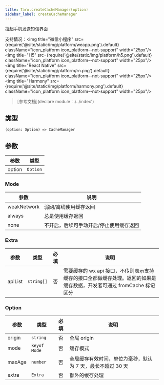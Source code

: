 ```yaml
---
title: Taro.createCacheManager(option)
sidebar_label: createCacheManager
---
```


拉起手机发送短信界面

支持情况：<img title="微信小程序" src={require('@site/static/img/platform/weapp.png').default} className="icon_platform icon_platform--not-support" width="25px"/> <img title="H5" src={require('@site/static/img/platform/h5.png').default} className="icon_platform icon_platform--not-support" width="25px"/> <img title="React Native" src={require('@site/static/img/platform/rn.png').default} className="icon_platform icon_platform--not-support" width="25px"/> <img title="Harmony" src={require('@site/static/img/platform/harmony.png').default} className="icon_platform icon_platform--not-support" width="25px"/>

> [参考文档](declare module '../../index')

## 类型

```tsx
(option: Option) => CacheManager
```

## 参数

| 参数 | 类型 |
| --- | --- |
| option | `Option` |

### Mode

| 参数 | 说明 |
| --- | --- |
| weakNetwork | 弱网/离线使用缓存返回 |
| always | 总是使用缓存返回 |
| none | 不开启，后续可手动开启/停止使用缓存返回 |

### Extra

| 参数 | 类型 | 必填 | 说明 |
| --- | --- | :---: | --- |
| apiList | `string[]` | 否 | 需要缓存的 wx api 接口，不传则表示支持缓存的接口全都做缓存处理。返回的如果是缓存数据，开发者可通过 fromCache 标记区分 |

### Option

| 参数 | 类型 | 必填 | 说明 |
| --- | --- | :---: | --- |
| origin | `string` | 否 | 全局 origin |
| mode | `keyof Mode` | 否 | 缓存模式 |
| maxAge | `number` | 否 | 全局缓存有效时间，单位为毫秒，默认为 7 天，最长不超过 30 天 |
| extra | `Extra` | 否 | 额外的缓存处理 |
